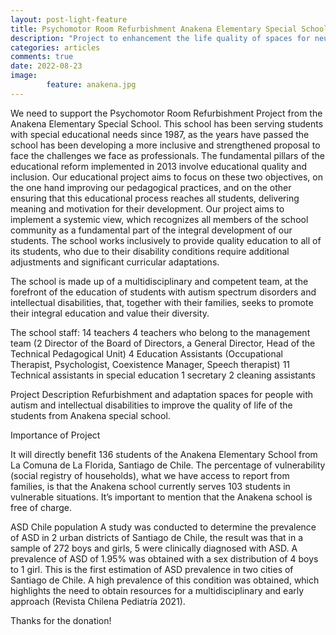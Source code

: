 ```yaml
---
layout: post-light-feature
title: Psychomotor Room Refurbishment Anakena Elementary Special School
description: "Project to enhancement the life quality of spaces for neurodivergent children"
categories: articles
comments: true
date: 2022-08-23
image: 
        feature: anakena.jpg
---
```

We need to support the Psychomotor Room Refurbishment Project from the Anakena Elementary Special School. This school has been serving students with special educational needs since 1987, as the years have passed the school has been developing a more inclusive and strengthened proposal to face the challenges we face as professionals.
 The fundamental pillars of the educational reform implemented in 2013 involve educational quality and inclusion. Our educational project aims to focus on these two objectives, on the one hand improving our pedagogical practices, and on the other ensuring that this educational process reaches all students, delivering meaning and motivation for their development. Our project aims to implement a systemic view, which recognizes all members of the school community as a fundamental part of the integral development of our students.
The school works inclusively to provide quality education to all of its students, who due to their disability conditions require additional adjustments and significant curricular adaptations.

The school is made up of a multidisciplinary and competent team, at the forefront of the education of students with autism spectrum disorders and intellectual disabilities, that, together with their families, seeks to promote their integral education and value their diversity.

The school staff:
14 teachers
4 teachers who belong to the management team (2 Director of the Board of Directors, a General Director, Head of the Technical Pedagogical Unit)
4 Education Assistants (Occupational Therapist, Psychologist, Coexistence Manager, Speech therapist)
11 Technical assistants in special education
1 secretary
2 cleaning assistants

Project Description
Refurbishment and adaptation spaces for people with autism and intellectual disabilities to improve the quality of life of the students from Anakena special school.

Importance of Project

It will directly benefit 136 students of the Anakena Elementary School from La Comuna de La Florida, Santiago de Chile. The percentage of vulnerability (social registry of households), what we have access to report from families, is that the Anakena school currently serves 103 students in vulnerable situations. It’s important to mention that the Anakena school is free of charge.

ASD Chile population
A study was conducted to determine the prevalence of ASD in 2 urban districts of Santiago de Chile, the result was that in a sample of 272 boys and girls, 5 were clinically diagnosed with ASD. A prevalence of ASD of 1.95% was obtained with a sex distribution of 4 boys to 1 girl.
This is the first estimation of ASD prevalence in two cities of Santiago de Chile.
A high prevalence of this condition was obtained, which highlights the need to obtain resources for a multidisciplinary and early approach (Revista Chilena Pediatría 2021).


Thanks for the donation!